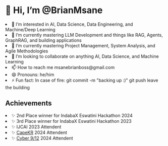 <h1> 👋 Hi, I’m @BrianMsane </h1>

<li> 👀 I’m interested in AI, Data Science, Data Engineering, and Machine/Deep Learning
<li> 🌱 I’m currently mastering LLM Development and things like RAG, Agents, GraphRAG, and building applications
<li> 🌱 I’m currently mastering Project Management, System Analysis, and Agile Methodologies
<li> 💞️ I’m looking to collaborate on anything AI, Data Science, and Machine Learning
<li> 📫 How to reach me msanebrianboss@gmail.com
<li> 😄 Pronouns: he/him
<li> ⚡ Fun fact: In case of fire: git commit -m "backing up :)" git push leave the building
  
<h2>Achievements</h2>
<li> ✨ 2nd Place winner for IndabaX Eswatini Hackathon 2024
<li> ✨ 3rd Place winner for IndabaX Eswatini Hackathon 2023
<li> ✨ IJCAI 2023 Attendent
<li> ✨ <a href=''>CapeKR</a> 2024 Attendent
<li> ✨ <a href=''>Cyber 9/12</a> 2024 Attendent
<!---
BrianMsane/BrianMsane is a ✨ special ✨ repository because its `README.md` (this file) appears on your GitHub profile.
You can click the Preview link to take a look at your changes.
--->
